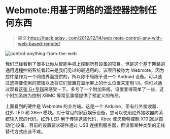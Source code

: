 # Webmote:用基于网络的遥控器控制任何东西

> 原文:[https://hack aday . com/2012/12/14/web mote-control-any-with-web-based-remote/](https://hackaday.com/2012/12/14/webmote-control-anything-with-web-based-remote/)

![control-anything-from-the-web](../Images/b92543c058c18e58fb1cbfc87dc2ffac.png)

我们已经看到了很多让你从智能手机上控制所有设备的项目。但是这个基于网络的通用远程控制系统看起来是我们见过的最通用的。该项目被称为 Webmote，因为控件是作为一个网络界面提供的，所以你不局限于说一个 Android 设备。可以通过选择要使用的按钮以及将它们放置在显示屏上的什么位置来定制 UI。你可以通过观看[这张 G+专辑](https://plus.google.com/u/0/photos/114801052085717416954/albums/5244814407639128177)来感受一下。多亏了一个附加系统，设置变得简单了一些，这个附加系统为控制 XBMC 等常见事情提供了预定义的布局。

上面看到的硬件是 Webmote 的业务端。这是一个 Arduino，带有红外接收器、红外 LED 和 XBee 模块。对于常见的家庭娱乐设备，您可以使用红外接收器向系统输入您的代码。红外 LED 用于传输这些代码，Xbee 使您能够控制 X10(家庭自动化)设备。目前的设置要求硬件通过 USB 连接到服务器，但设置某种类型的无线替代方式应该不难。